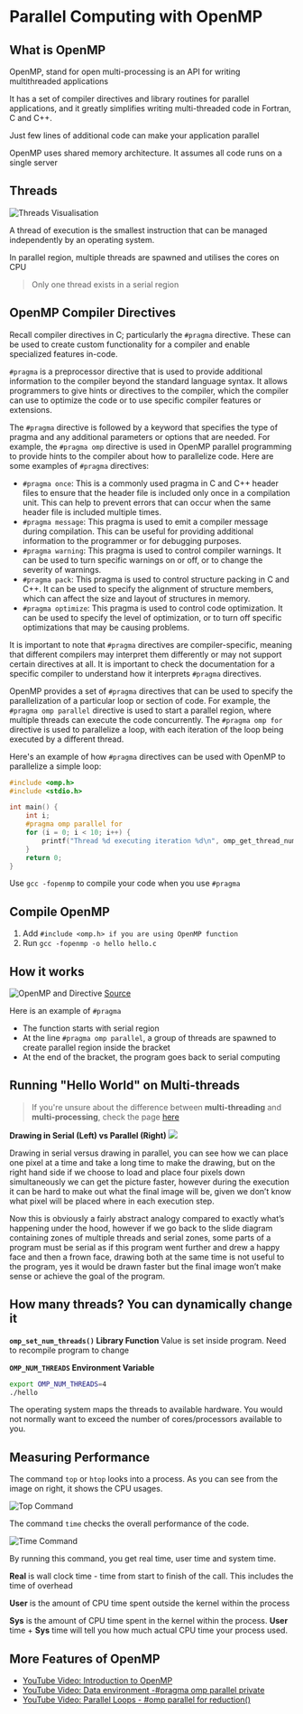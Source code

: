 # Parallel Computing with OpenMP

## What is OpenMP

OpenMP, stand for open multi-processing is an API for writing multithreaded applications

It has a set of compiler directives and library routines for parallel applications, and it greatly simplifies writing multi-threaded code in Fortran, C and C++.

Just few lines of additional code can make your application parallel 

OpenMP uses shared memory architecture. It assumes all code runs on a single server

## Threads

![Threads Visualisation](imgs/Threads%20Visualisation.png)

A thread of execution is the smallest instruction that can be managed independently by an operating system.

In parallel region, multiple threads are spawned and utilises the cores on CPU

> Only one thread exists in a serial region

## OpenMP Compiler Directives

Recall compiler directives in C; particularly the `#pragma` directive. These can be used to create custom functionality for a compiler and enable specialized features in-code. 

`#pragma` is a preprocessor directive that is used to provide additional information to the compiler beyond the standard language syntax. It allows programmers to give hints or directives to the compiler, which the compiler can use to optimize the code or to use specific compiler features or extensions.

The `#pragma` directive is followed by a keyword that specifies the type of pragma and any additional parameters or options that are needed. For example, the `#pragma omp` directive is used in OpenMP parallel programming to provide hints to the compiler about how to parallelize code. Here are some examples of `#pragma` directives:
-   `#pragma once`: This is a commonly used pragma in C and C++ header files to ensure that the header file is included only once in a compilation unit. This can help to prevent errors that can occur when the same header file is included multiple times.
-   `#pragma message`: This pragma is used to emit a compiler message during compilation. This can be useful for providing additional information to the programmer or for debugging purposes.
-   `#pragma warning`: This pragma is used to control compiler warnings. It can be used to turn specific warnings on or off, or to change the severity of warnings.
-   `#pragma pack`: This pragma is used to control structure packing in C and C++. It can be used to specify the alignment of structure members, which can affect the size and layout of structures in memory.
-   `#pragma optimize`: This pragma is used to control code optimization. It can be used to specify the level of optimization, or to turn off specific optimizations that may be causing problems.

It is important to note that `#pragma` directives are compiler-specific, meaning that different compilers may interpret them differently or may not support certain directives at all. It is important to check the documentation for a specific compiler to understand how it interprets `#pragma` directives.
  
OpenMP provides a set of `#pragma` directives that can be used to specify the parallelization of a particular loop or section of code. For example, the `#pragma omp parallel` directive is used to start a parallel region, where multiple threads can execute the code concurrently. The `#pragma omp for` directive is used to parallelize a loop, with each iteration of the loop being executed by a different thread.

Here's an example of how `#pragma` directives can be used with OpenMP to parallelize a simple loop:

```c
#include <omp.h>
#include <stdio.h>

int main() {
    int i;
    #pragma omp parallel for
    for (i = 0; i < 10; i++) {
        printf("Thread %d executing iteration %d\n", omp_get_thread_num(), i);
    }
    return 0;
}
```

Use `gcc -fopenmp` to compile your code when you use `#pragma`

## Compile OpenMP

1. Add `#include <omp.h> if you are using OpenMP function`
2. Run `gcc -fopenmp -o hello hello.c`

## How it works

![OpenMP and Directive](imgs/OpenMP%20and%20Directive.png)
[Source](https://www.researchgate.net/figure/OpenMP-API-The-master-thread-is-indicated-with-T-0-while-inside-the-parallel-region_fig3_329536624 
)

Here is an example of `#pragma`
- The function starts with serial region
- At the line `#pragma omp parallel`, a group of threads are spawned to create parallel region inside the bracket 
- At the end of the bracket, the program goes back to serial computing 

## Running "Hello World" on Multi-threads

>If you're unsure about the difference between **multi-threading** and **multi-processing**, check the page [here](multithreading.md)

**Drawing in Serial (Left) vs Parallel (Right)**
![](imgs/4%20Parallel%20Computing%20OpenMP.gif)

Drawing in serial versus drawing in parallel, you can see how we can place one pixel at a time and take a long time to make the drawing, but on the right hand side if we choose to load and place four pixels down simultaneously we can get the picture faster, however during the execution it can be hard to make out what the final image will be, given we don’t know what pixel will be placed where in each execution step.

Now this is obviously a fairly abstract analogy compared to exactly what’s happening under the hood, however if we go back to the slide diagram containing zones of multiple threads and serial zones, some parts of a program must be serial as if this program went further and drew a happy face and then a frown face, drawing both at the same time is not useful to the program, yes it would be drawn faster but the final image won’t make sense or achieve the goal of the program.

## How many threads? You can dynamically change it

**`omp_set_num_threads()` Library Function**
Value is set inside program. Need to recompile program to change

**`OMP_NUM_THREADS` Environment Variable**

```bash
export OMP_NUM_THREADS=4 
./hello
```

The operating system maps the threads to available hardware. You would not normally want to exceed the number of cores/processors available to you.

## Measuring Performance

The command `top` or `htop` looks into a process. As you can see from the image on right, it shows the CPU usages.

![Top Command](imgs/Top%20Command.png)

The command `time` checks the overall performance of the code.

![Time Command](imgs/Time%20Command.png)

By running this command, you get real time, user time and system time.

**Real** is wall clock time - time from start to finish of the call. This includes the time of overhead

**User** is the amount of CPU time spent outside the kernel within the process

**Sys** is the amount of CPU time spent in the kernel within the process. 
**User** time + **Sys** time will tell you how much actual CPU time your process used. 

## More Features of OpenMP

- [YouTube Video: Introduction to OpenMP](https://www.youtube.com/watch?v=iPb6OLhDEmM&list=PLLX-Q6B8xqZ8n8bwjGdzBJ25X2utwnoEG&index=11 )
- [YouTube Video: Data environment -\#pragma omp parallel private](https://www.youtube.com/watch?v=dlrbD0mMMcQ&list=PLLX-Q6B8xqZ8n8bwjGdzBJ25X2utwnoEG&index=17)
- [YouTube Video: Parallel Loops - \#omp parallel for reduction()](https://www.youtube.com/watch?v=iPb6OLhDEmM&list=PLLX-Q6B8xqZ8n8bwjGdzBJ25X2utwnoEG&index=11 )
